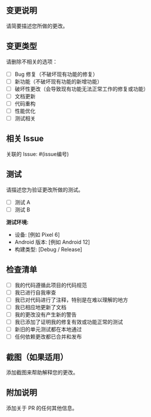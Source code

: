 ## 变更说明

请简要描述您所做的更改。

## 变更类型

请删除不相关的选项：

- [ ] Bug 修复（不破坏现有功能的修复）
- [ ] 新功能（不破坏现有功能的新增功能）
- [ ] 破坏性更改（会导致现有功能无法正常工作的修复或功能）
- [ ] 文档更新
- [ ] 代码重构
- [ ] 性能优化
- [ ] 测试相关

## 相关 Issue

关联的 Issue: #(issue编号)

## 测试

请描述您为验证更改所做的测试。

- [ ] 测试 A
- [ ] 测试 B

**测试环境:**
- 设备: [例如 Pixel 6]
- Android 版本: [例如 Android 12]
- 构建类型: [Debug / Release]

## 检查清单

- [ ] 我的代码遵循此项目的代码规范
- [ ] 我已进行自我审查
- [ ] 我已对代码进行了注释，特别是在难以理解的地方
- [ ] 我已相应地更新了文档
- [ ] 我的更改没有产生新的警告
- [ ] 我已添加了证明我的修复有效或功能正常的测试
- [ ] 新旧的单元测试都在本地通过
- [ ] 任何依赖更改都已合并和发布

## 截图（如果适用）

添加截图来帮助解释您的更改。

## 附加说明

添加关于 PR 的任何其他信息。

